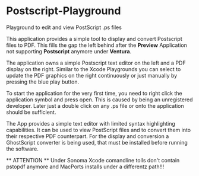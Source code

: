 # Postscript-Playground
Playground to edit and view PostScript .ps files


This application provides a simple tool to display and convert Postscript files to PDF. This fills the gap the left behind after the <b>Preview</b> Application not supporting <b>Postscript</b> anymore under <b>Ventura</b>. </p>
		
The application owns a simple Postscript text editor on the left and a PDF display on the right. Similar to the Xcode Playgrounds you can select to update the PDF graphics on the right continuously or just manually by pressing the blue play button. 

To start the application for the very first time, you need to right click the application symbol and press open. This is caused by being an unregistered developer. Later just a double click on any .ps file or onto the application should be sufficient.

The App provides a simple text editor with limited syntax highlighting capabilities. It can be used to view PostScript files and to convert them into their respective PDF counterpart. For the display and conversion a GhostScript converter is being used, that must be installed before running the software.

** ATTENTION ** Under Sonoma Xcode comandline tolls don't contain pstopdf anymore and MacPorts installs under a differentz path!!!
